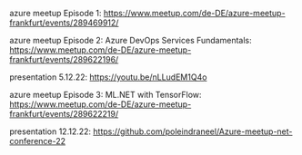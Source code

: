azure meetup Episode 1: https://www.meetup.com/de-DE/azure-meetup-frankfurt/events/289469912/

azure meetup Episode 2: Azure DevOps Services Fundamentals: https://www.meetup.com/de-DE/azure-meetup-frankfurt/events/289622196/

presentation 5.12.22: https://youtu.be/nLLudEM1Q4o

azure meetup Episode 3: ML.NET with TensorFlow: https://www.meetup.com/de-DE/azure-meetup-frankfurt/events/289622219/

presentation 12.12.22: https://github.com/poleindraneel/Azure-meetup-net-conference-22

